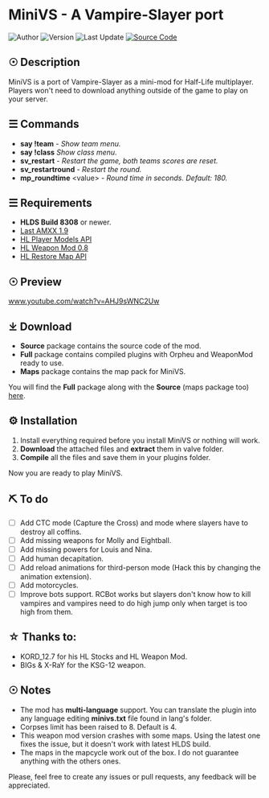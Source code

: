 # MiniVS - A Vampire-Slayer port 

![Author](https://img.shields.io/badge/Author-rtxA-red) ![Version](https://img.shields.io/badge/Version-0.4-red) ![Last Update](https://img.shields.io/badge/Last%20Update-10/07/2020-red) [![Source Code](https://img.shields.io/badge/GitHub-Source%20Code-blueviolet)](https://github.com/rtxa/MiniVS)

## ☉ Description

MiniVS is a port of Vampire-Slayer as a mini-mod for Half-Life multiplayer. Players won't need to download anything outside of the game to play on your server.

## ☰ Commands

- **say !team** - *Show team menu.*
- **say !class** *Show class menu.*
- **sv_restart** - *Restart the game, both teams scores are reset.*
- **sv_restartround** - *Restart the round.*
- **mp_roundtime** \<value\> - *Round time in seconds. Default: 180.*

## ☰ Requirements
- **HLDS Build 8308** or newer.
- [Last AMXX 1.9](https://www.amxmodx.org/downloads-new.php)
- [HL Player Models API](https://forums.alliedmods.net/showthread.php?p=2673875#post2673875)
- [HL Weapon Mod 0.8](https://forums.alliedmods.net/showthread.php?t=183369)
- [HL Restore Map API](https://forums.alliedmods.net/showthread.php?p=2705090)

## ☉ Preview

www.youtube.com/watch?v=AHJ9sWNC2Uw

## ⤓ Download

- **Source** package contains the source code of the mod.
- **Full** package contains compiled plugins with Orpheu and WeaponMod ready to use.
- **Maps** package contains the map pack for MiniVS.

You will find the **Full** package along with the **Source** (maps package too) [here](https://github.com/rtxa/MiniVS/releases/).

## ⚙ Installation

1. Install everything required before you install MiniVS or nothing will work.
1. __Download__ the attached files and __extract__ them in valve folder.
2. __Compile__ all the files and save them in your plugins folder.

Now you are ready to play MiniVS.

## ⛏ To do

- ☐ Add CTC mode (Capture the Cross) and mode where slayers have to destroy all coffins.
- ☐ Add missing weapons for Molly and Eightball.
- ☐ Add missing powers for Louis and Nina.
- ☐ Add human decapitation.
- ☐ Add reload animations for third-person mode (Hack this by changing the animation extension).
- ☐ Add motorcycles.
- ☐ Improve bots support. RCBot works but slayers don't know how to kill vampires and vampires need to do high jump only when target is too high from them.

## ☆ Thanks to:

- KORD_12.7 for his HL Stocks and HL Weapon Mod.
- BIGs & X-RaY for the KSG-12 weapon.

## ☉ Notes

- The mod has **multi-language** support. You can translate the plugin into any language editing **minivs.txt** file found in lang's folder.
- Corpses limit has been raised to 8. Default is 4.
- This weapon mod version crashes with some maps. Using the latest one fixes the issue, but it doesn't work with latest HLDS build. 
- The maps in the mapcycle work out of the box. I do not guarantee anything with the others ones.

Please, feel free to create any issues or pull requests, any feedback will be appreciated.
